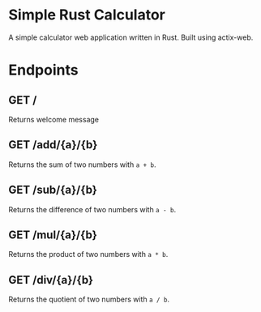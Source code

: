 # Simple Rust Calculator
A simple calculator web application written in Rust. Built using actix-web.

# Endpoints
## GET /
Returns welcome message

## GET /add/{a}/{b}
Returns the sum of two numbers with `a + b`.

## GET /sub/{a}/{b}
Returns the difference of two numbers with `a - b`.

## GET /mul/{a}/{b}
Returns the product of two numbers with `a * b`.

## GET /div/{a}/{b}
Returns the quotient of two numbers with `a / b`.